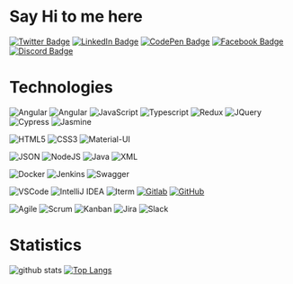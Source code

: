 # Say Hi to me here

[![Twitter Badge](https://img.shields.io/badge/Twitter-Profile-informational?style=flat&logo=twitter&logoColor=white&color=1CA2F1)](https://twitter.com/subhashjha35)
[![LinkedIn Badge](https://img.shields.io/badge/LinkedIn-Profile-informational?style=flat&logo=linkedin&logoColor=white&color=0D76A8)](https://www.linkedin.com/in/subhashjha35/)
[![CodePen Badge](https://img.shields.io/badge/CodePen-Profile-informational?style=flat&logo=codepen&logoColor=white&color=black)](https://codepen.io/subhashjha35)
[![Facebook Badge](https://img.shields.io/badge/Facebook-Profile-informational?style=flat&logo=facebook&logoColor=white&color=1A77F2)](https://facebook.com/compdawn)
[![Discord Badge](https://img.shields.io/badge/Discord-7289DA?style=flat&logo=discord&logoColor=white)](https://discordhub.com/profile/824060497573052426)

# Technologies

![Angular](https://img.shields.io/badge/Angular-DD0031?style=flat&logo=angular&logoColor=white)
![Angular](https://img.shields.io/badge/React-20232A?style=flat&logo=react&logoColor=61DAFB) 
![JavaScript](https://img.shields.io/badge/JavaScript-323330?style=flat&logo=javascript&logoColor=F7DF1E)
![Typescript](https://img.shields.io/badge/TypeScript-007ACC?style=flat&logo=typescript&logoColor=white)
![Redux](https://img.shields.io/badge/Redux-593D88?style=flat&logo=redux&logoColor=white)
![JQuery](https://img.shields.io/badge/jQuery-0769AD?style=flat&logo=jquery&logoColor=white)
![Cypress](https://img.shields.io/badge/Cypress-17202C?style=flat&logo=cypress&logoColor=white)
![Jasmine](https://img.shields.io/badge/Jasmine-8A4182?style=flat&logo=Jasmine&logoColor=white)

![HTML5](https://img.shields.io/badge/-HTML5-E34F26?style=flat&logo=html5&logoColor=white)
![CSS3](https://img.shields.io/badge/-CSS3-1572B6?style=flat&logo=css3)
![Material-UI](https://img.shields.io/badge/Material--UI-0081CB?style=flat&logo=material-ui&logoColor=white)

![JSON](https://img.shields.io/badge/-JSON-lightgray?style=flat&logo=json/Java-Web-Developer)
![NodeJS](https://img.shields.io/badge/Node.js-43853D?style=flat&logo=node.js&logoColor=white)
![Java](https://img.shields.io/badge/Java-orange?style=flat&logo=java&logoColor=white)
![XML](https://img.shields.io/badge/-XML-orange?style=flat&logo=xml/Java-Web-Developer)

![Docker](https://img.shields.io/badge/Docker-2CA5E0?style=flat&logo=docker&logoColor=white)
![Jenkins](https://img.shields.io/badge/Jenkins-D24939?style=flat&logo=Jenkins&logoColor=white)
![Swagger](https://img.shields.io/badge/Swagger-85EA2D?style=flat&logo=Swagger&logoColor=white)


![VSCode](https://img.shields.io/badge/VSCode-007ACC?style=flat&logo=Visual-Studio-Code&logoColor=white "Visual Studio")
![IntelliJ IDEA](https://img.shields.io/badge/Idea-red?style=flat&logo=IntelliJ-IDEA&logoColor=white)
![Iterm](https://img.shields.io/badge/Iterm-black?style=flat&logo=iterm2&logoColor=white "Iterm")
[![Gitlab](https://img.shields.io/badge/-Gitlab-330F63?style=flat&logo=gitlab)](https://gitlab.com/subhashjha35)
[![GitHub](https://img.shields.io/badge/-GitHub-100000?style=flat&logo=github)](https://github.com/subhashjha35)

![Agile](https://img.shields.io/badge/Agile-blue?style=flat&logo=Agile&logoColor=white "Agile")
![Scrum](https://img.shields.io/badge/Scrum-green?style=flat&logo=Scrum&logoColor=white "Scrum")
![Kanban](https://img.shields.io/badge/Kanban-red?style=flat&logo=Kanban&logoColor=white "Kanban")
![Jira](https://img.shields.io/badge/-Jira-0052CC?style=flat&logo=jira&logoColor=white)
![Slack](https://img.shields.io/badge/Slack-4A154B?style=flat&logo=slack&logoColor=white) 

# Statistics
![github stats](https://github-readme-stats.vercel.app/api?username=subhashjha35&show_icons=true&line_height=30)
[![Top Langs](https://github-readme-stats.vercel.app/api/top-langs/?username=subhashjha35&exclude_repo=getTogether&langs_count=4)](https://github.com/anuraghazra/github-readme-stats)

